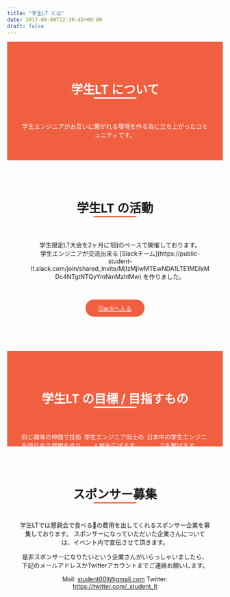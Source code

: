 ```yaml
---
title: "学生LT とは"
date: 2017-08-08T22:30:45+09:00
draft: false
---
```


<style>
  body{
    padding-top:0px;
  }
  main{
    max-width: 2000px;
    margin: 0px;
    padding: 0px;
    text-align: center;

  }
  main h1,p,li{
    text-align: center;
    list-style: none;
  }
   .alink{
    display: inline-block;
  background-color: #f05f40;
  border-color: #f05f40;
  transition: 2.0s ;
  -moz-border-radius: 30px;
  -webkit-border-radius: 30px;
  border-radius: 30px;
  padding:10px 30px;
  margin-top:30px;
  margin:30px auto;

 }
.alink:link,.alink:visited{
  color: white;
  border-color: #f05f40;
}
.alink:hover{
  color:#f05f40;
  background-color: white;
  border-color: white;
}
 .title-link:hover{
  color: #f05f40;
 }
.top-red{
  text-align: center;
    background-color: #f05f40;
    color:white;
    padding:50px 30px;
}
.top-white{
   text-align: center;
  padding:50px 30px;
}
.title{
  margin: 0px 0px;
  margin-top:0px;
  padding:40px;
}
p{
    margin-bottom:0px;
}
.bottom-border-w{
  width:100px;
   border-top: solid 3px white;
   display: inline-block;
}
.bottom-border-r{
  width:100px;
   border-top: solid 3px #f05f40;
   display: inline-block;
}
.goal-li{
  float:left;
  width: 33%;
  text-align: center;
}
.icon{
  margin-bottom:30px;
}
</style>
<div class="top-red" id="about">
<h1 class="title">学生LT について<br><span class="bottom-border-w"></span></h1>

学生エンジニアがお互いに繋がれる環境を作る為に立ち上がったコミュニティです。
</div>
<div class="top-white">
<h1 class="title">学生LT の活動<br><span class="bottom-border-r"></h1>
<ul>
<li>学生限定LT大会を2ヶ月に1回のペースで開催しております。</li>
<li>学生エンジニアが交流出来る [Slackチーム](https://public-student-lt.slack.com/join/shared_invite/MjIzMjIwMTEwNDA1LTE1MDIxMDc4NTgtNTQyYmNmMzhlMw) を作りました。</li>
</ul>
<a type="button" class="btn btn-primary btn-lg alink" href="https://public-student-lt.slack.com/join/shared_invite/MjIzMjIwMTEwNDA1LTE1MDIxMDc4NTgtNTQyYmNmMzhlMw">Slackへ入る</a>
</div>
<div class="top-red">
<h1 class="title">学生LT の目標 / 目指すもの<br><span class="bottom-border-w"></h1>
<div class="row">
<div class="goal-li"><i class="glyphicon glyphicon-search icon fa-4x"></i><br>同じ趣味の仲間で技術を語り合う環境を作ります</div>
<div class="goal-li"><i class="glyphicon glyphicon-search icon fa-4x"></i><br>学生エンジニア同士の人脈を広げます</div>
<div class="goal-li"><i class="glyphicon glyphicon-search icon fa-4x"></i><br>日本中の学生エンジニアを繋げます</div>
</div>
</div>
<div class="top-white">
<h1 class="title">スポンサー募集<br><span class="bottom-border-r"></h1>
学生LTでは懇親会で食べる🍣の費用を出してくれるスポンサー企業を募集しております。
スポンサーになっていただいた企業さんについては、イベント内で宣伝させて頂きます。

是非スポンサーになりたいという企業さんがいらっしゃいましたら、
下記のメールアドレスかTwitterアカウントまでご連絡お願いします。

Mail: student00lt@gmail.com
Twitter: https://twitter.com/_student_lt
</div>
